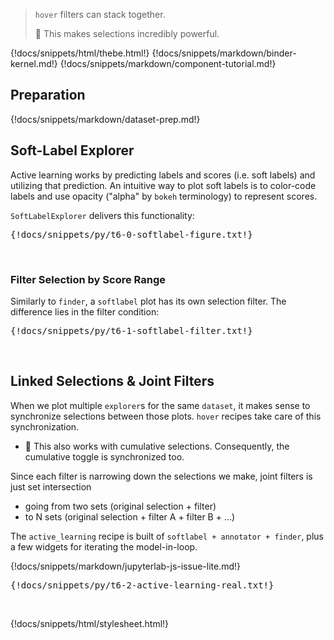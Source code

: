 > `hover` filters can stack together.
>
> :speedboat: This makes selections incredibly powerful.

{!docs/snippets/html/thebe.html!}
{!docs/snippets/markdown/binder-kernel.md!}
{!docs/snippets/markdown/component-tutorial.md!}

## **Preparation**

{!docs/snippets/markdown/dataset-prep.md!}

## **Soft-Label Explorer**

Active learning works by predicting labels and scores (i.e. soft labels) and utilizing that prediction. An intuitive way to plot soft labels is to color-code labels and use opacity ("alpha" by `bokeh` terminology) to represent scores.

`SoftLabelExplorer` delivers this functionality:

<pre data-executable>
{!docs/snippets/py/t6-0-softlabel-figure.txt!}
</pre><br>

### **Filter Selection by Score Range**

Similarly to `finder`, a `softlabel` plot has its own selection filter. The difference lies in the filter condition:

<pre data-executable>
{!docs/snippets/py/t6-1-softlabel-filter.txt!}
</pre><br>

## **Linked Selections & Joint Filters**

When we plot multiple `explorer`s for the same `dataset`, it makes sense to synchronize selections between those plots. `hover` recipes take care of this synchronization.

-   :tada: This also works with cumulative selections. Consequently, the cumulative toggle is synchronized too.

Since each filter is narrowing down the selections we make, joint filters is just set intersection

-   going from two sets (original selection + filter)
-   to N sets (original selection + filter A + filter B + ...)

The `active_learning` recipe is built of `softlabel + annotator + finder`, plus a few widgets for iterating the model-in-loop.

{!docs/snippets/markdown/jupyterlab-js-issue-lite.md!}

<pre data-executable>
{!docs/snippets/py/t6-2-active-learning-real.txt!}
</pre><br>

{!docs/snippets/html/stylesheet.html!}

